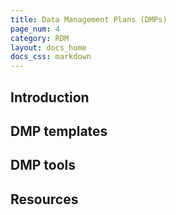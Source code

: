 ```yaml
---
title: Data Management Plans (DMPs)
page_num: 4
category: RDM
layout: docs_home
docs_css: markdown
---
```

## Introduction

## DMP templates

## DMP tools

## Resources
